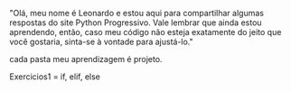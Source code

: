 "Olá, meu nome é Leonardo e estou aqui para compartilhar algumas respostas do site Python Progressivo. Vale lembrar que ainda estou aprendendo, então, caso meu código não esteja exatamente do jeito que você gostaria, sinta-se à vontade para ajustá-lo."

cada pasta meu aprendizagem é projeto.

Exercicios1 = if, elif, else
